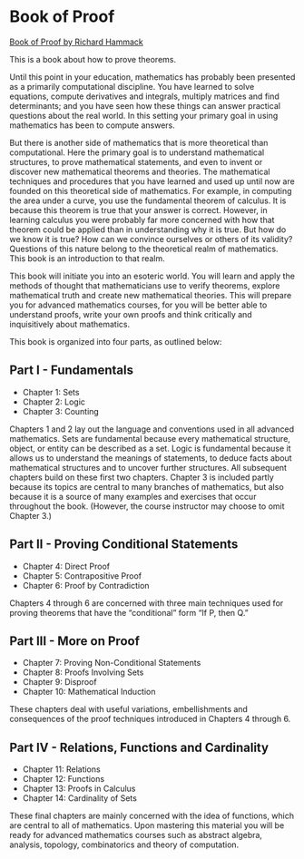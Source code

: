 # Book of Proof

[Book of Proof by Richard Hammack](https://www.people.vcu.edu/~rhammack/BookOfProof/)

This is a book about how to prove theorems.

Until this point in your education, mathematics has probably been
presented as a primarily computational discipline. You have learned to
solve equations, compute derivatives and integrals, multiply matrices and
find determinants; and you have seen how these things can answer practical
questions about the real world. In this setting your primary goal in using
mathematics has been to compute answers.

But there is another side of mathematics that is more theoretical than
computational. Here the primary goal is to understand mathematical
structures, to prove mathematical statements, and even to invent or discover
new mathematical theorems and theories. The mathematical techniques
and procedures that you have learned and used up until now are founded
on this theoretical side of mathematics. For example, in computing the area
under a curve, you use the fundamental theorem of calculus. It is because
this theorem is true that your answer is correct. However, in learning
calculus you were probably far more concerned with how that theorem could
be applied than in understanding why it is true. But how do we know it is
true? How can we convince ourselves or others of its validity? Questions of
this nature belong to the theoretical realm of mathematics. This book is an
introduction to that realm.

This book will initiate you into an esoteric world. You will learn and
apply the methods of thought that mathematicians use to verify theorems,
explore mathematical truth and create new mathematical theories. This
will prepare you for advanced mathematics courses, for you will be better
able to understand proofs, write your own proofs and think critically and
inquisitively about mathematics.

This book is organized into four parts, as outlined below:

## Part I - Fundamentals

- Chapter 1: Sets
- Chapter 2: Logic
- Chapter 3: Counting

Chapters 1 and 2 lay out the language and conventions used in all advanced
mathematics. Sets are fundamental because every mathematical structure,
object, or entity can be described as a set. Logic is fundamental because it
allows us to understand the meanings of statements, to deduce facts about
mathematical structures and to uncover further structures. All subsequent
chapters build on these first two chapters. Chapter 3 is included partly
because its topics are central to many branches of mathematics, but also
because it is a source of many examples and exercises that occur throughout
the book. (However, the course instructor may choose to omit Chapter 3.)

## Part II - Proving Conditional Statements
- Chapter 4: Direct Proof
- Chapter 5: Contrapositive Proof
- Chapter 6: Proof by Contradiction

Chapters 4 through 6 are concerned with three main techniques used for
proving theorems that have the “conditional” form “If P, then Q.”

## Part III - More on Proof

- Chapter 7: Proving Non-Conditional Statements
- Chapter 8: Proofs Involving Sets
- Chapter 9: Disproof
- Chapter 10: Mathematical Induction

These chapters deal with useful variations, embellishments and consequences of the proof techniques introduced in Chapters 4 through 6.

## Part IV - Relations, Functions and Cardinality

- Chapter 11: Relations
- Chapter 12: Functions
- Chapter 13: Proofs in Calculus
- Chapter 14: Cardinality of Sets

These final chapters are mainly concerned with the idea of functions, which
are central to all of mathematics. Upon mastering this material you will be
ready for advanced mathematics courses such as abstract algebra, analysis,
topology, combinatorics and theory of computation.
